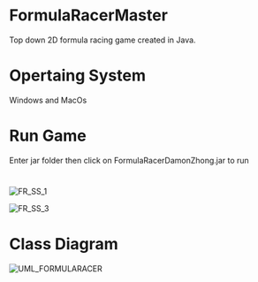 # FormulaRacerMaster
 Top down 2D formula racing game created in Java.
 
# Opertaing System
Windows and MacOs 
 
# Run Game 
Enter jar folder then click on FormulaRacerDamonZhong.jar to run 
 
#
![FR_SS_1](https://user-images.githubusercontent.com/70302984/133866018-99300c26-18f1-4fce-96f4-2f3cf6ae95ba.png)

![FR_SS_3](https://user-images.githubusercontent.com/70302984/133866226-bd5688eb-40c3-4192-9698-6bbfd2d2cbdd.png)

# Class Diagram
![UML_FORMULARACER](https://user-images.githubusercontent.com/70302984/134095698-00d9f704-968d-41c0-add4-8cf2cce60676.png)
